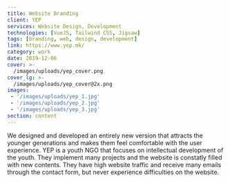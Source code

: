 ```yaml
---
title: Website Branding
client: YEP
services: Website Design, Development
technologies: [VueJS, Tailwind CSS, Jigsaw]
tags: [branding, web, design, development]
link: https://www.yep.mk/
category: work
date: 2019-12-06
cover: >-
  /images/uploads/yep_cover.png
cover_lg: >-
  /images/uploads/yep_cover@2x.png
images:
 - '/images/uploads/yep_1.jpg'
 - '/images/uploads/yep_2.jpg'
 - '/images/uploads/yep_3.jpg'
section: content
---
```


We designed and developed an entirely new version that attracts the younger generations and makes them feel comfortable with the user experience. YEP is a youth NGO that focuses on intellectual development of the youth. They implement many projects and the website is constatly filled with new contents. They have high website traffic and receive many emails through the contact form, but never experience difficulties on the website.
